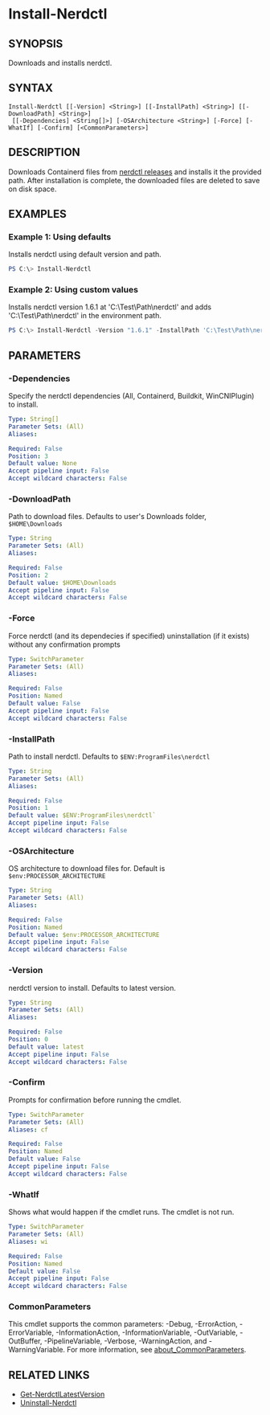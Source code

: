 ﻿---
external help file: containers-toolkit-help.xml
Module Name: containers-toolkit
online version:
schema: 2.0.0
---

# Install-Nerdctl

## SYNOPSIS

Downloads and installs nerdctl.

## SYNTAX

```
Install-Nerdctl [[-Version] <String>] [[-InstallPath] <String>] [[-DownloadPath] <String>]
 [[-Dependencies] <String[]>] [-OSArchitecture <String>] [-Force] [-WhatIf] [-Confirm] [<CommonParameters>]
```

## DESCRIPTION

Downloads Containerd files from [nerdctl releases](https://github.com/containerd/nerdctl/releases) and installs it the provided path. After installation is complete, the downloaded files are deleted to save on disk space.

## EXAMPLES

### Example 1: Using defaults

Installs nerdctl using default version and path.

```powershell
PS C:\> Install-Nerdctl
```

### Example 2: Using custom values

Installs nerdctl version 1.6.1 at 'C:\Test\Path\nerdctl' and adds 'C:\Test\Path\nerdctl' in the environment path.

```powershell
PS C:\> Install-Nerdctl -Version "1.6.1" -InstallPath 'C:\Test\Path\nerdctl'
```

## PARAMETERS

### -Dependencies

Specify the nerdctl dependencies (All, Containerd, Buildkit, WinCNIPlugin) to install.

```yaml
Type: String[]
Parameter Sets: (All)
Aliases:

Required: False
Position: 3
Default value: None
Accept pipeline input: False
Accept wildcard characters: False
```

### -DownloadPath

Path to download files. Defaults to user's Downloads folder, `$HOME\Downloads`

```yaml
Type: String
Parameter Sets: (All)
Aliases:

Required: False
Position: 2
Default value: $HOME\Downloads
Accept pipeline input: False
Accept wildcard characters: False
```

### -Force

Force nerdctl (and its dependecies if specified) uninstallation (if it exists) without any confirmation prompts

```yaml
Type: SwitchParameter
Parameter Sets: (All)
Aliases:

Required: False
Position: Named
Default value: False
Accept pipeline input: False
Accept wildcard characters: False
```

### -InstallPath

Path to install nerdctl.
Defaults to `$ENV:ProgramFiles\nerdctl`

```yaml
Type: String
Parameter Sets: (All)
Aliases:

Required: False
Position: 1
Default value: $ENV:ProgramFiles\nerdctl`
Accept pipeline input: False
Accept wildcard characters: False
```

### -OSArchitecture

OS architecture to download files for.
Default is `$env:PROCESSOR_ARCHITECTURE`

```yaml
Type: String
Parameter Sets: (All)
Aliases:

Required: False
Position: Named
Default value: $env:PROCESSOR_ARCHITECTURE
Accept pipeline input: False
Accept wildcard characters: False
```

### -Version

nerdctl version to install.
Defaults to latest version.

```yaml
Type: String
Parameter Sets: (All)
Aliases:

Required: False
Position: 0
Default value: latest
Accept pipeline input: False
Accept wildcard characters: False
```

### -Confirm

Prompts for confirmation before running the cmdlet.

```yaml
Type: SwitchParameter
Parameter Sets: (All)
Aliases: cf

Required: False
Position: Named
Default value: False
Accept pipeline input: False
Accept wildcard characters: False
```

### -WhatIf

Shows what would happen if the cmdlet runs.
The cmdlet is not run.

```yaml
Type: SwitchParameter
Parameter Sets: (All)
Aliases: wi

Required: False
Position: Named
Default value: False
Accept pipeline input: False
Accept wildcard characters: False
```

### CommonParameters

This cmdlet supports the common parameters: -Debug, -ErrorAction, -ErrorVariable, -InformationAction, -InformationVariable, -OutVariable, -OutBuffer, -PipelineVariable, -Verbose, -WarningAction, and -WarningVariable. For more information, see [about_CommonParameters](http://go.microsoft.com/fwlink/?LinkID=113216).

## RELATED LINKS

- [Get-NerdctlLatestVersion](Get-NerdctlLatestVersion.md)
- [Uninstall-Nerdctl](Uninstall-Nerdctl.md)
